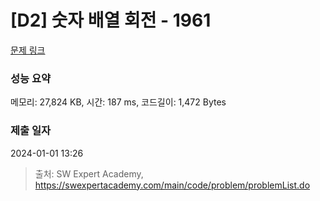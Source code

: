 # [D2] 숫자 배열 회전 - 1961 

[문제 링크](https://swexpertacademy.com/main/code/problem/problemDetail.do?contestProbId=AV5Pq-OKAVYDFAUq) 

### 성능 요약

메모리: 27,824 KB, 시간: 187 ms, 코드길이: 1,472 Bytes

### 제출 일자

2024-01-01 13:26



> 출처: SW Expert Academy, https://swexpertacademy.com/main/code/problem/problemList.do